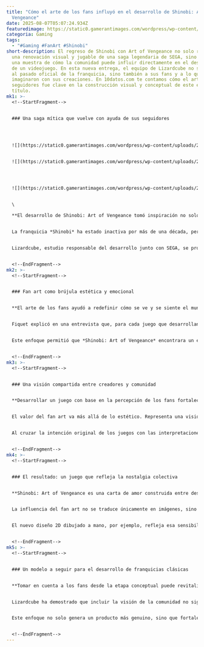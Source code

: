 ```yaml
---
title: "Cómo el arte de los fans influyó en el desarrollo de Shinobi: Art of
  Vengeance"
date: 2025-08-07T05:07:24.934Z
featuredimage: https://static0.gamerantimages.com/wordpress/wp-content/uploads/2025/08/shinobi-art-of-vengeance-game-rant-advance-fan-art-role-development-feature-2.jpg?q=49&fit=crop&w=1100&h=618&dpr=2
categoria: Gaming
tags:
  - "#Gaming #FanArt #Shinobi"
short-description: El regreso de Shinobi con Art of Vengeance no solo representa
  una renovación visual y jugable de una saga legendaria de SEGA, sino también
  una muestra de cómo la comunidad puede influir directamente en el desarrollo
  de un videojuego. En esta nueva entrega, el equipo de Lizardcube no solo miró
  al pasado oficial de la franquicia, sino también a sus fans y a lo que ellos
  imaginaron con sus creaciones. En 10datos.com te contamos cómo el arte de los
  seguidores fue clave en la construcción visual y conceptual de este esperado
  título.
mk1: >-
  <!--StartFragment-->


  ### Una saga mítica que vuelve con ayuda de sus seguidores




  ![](https://static0.gamerantimages.com/wordpress/wp-content/uploads/2025/07/shinobi-art-of-vengeance-game-rant-characters-joe.jpg?q=49&fit=crop&w=750&h=422&dpr=2)


  ![](https://static0.gamerantimages.com/wordpress/wp-content/uploads/2025/07/shinobi-art-of-vengeance-game-rant-characters-lord-ruse.jpg?q=49&fit=crop&w=750&h=422&dpr=2)




  ![](https://static0.gamerantimages.com/wordpress/wp-content/uploads/2025/07/shinobi-art-of-vengeance-game-rant-characters-naoko.jpg?q=49&fit=crop&w=750&h=422&dpr=2)


  \

  **El desarrollo de Shinobi: Art of Vengeance tomó inspiración no solo de sus juegos anteriores, sino también del arte hecho por sus fans**


  La franquicia *Shinobi* ha estado inactiva por más de una década, pero su legado ha seguido vivo en la memoria colectiva de los jugadores. Esta conexión emocional y visual no solo se ha mantenido a través de los juegos, sino también mediante el arte que los fans han creado durante años.


  Lizardcube, estudio responsable del desarrollo junto con SEGA, se propuso recuperar esa energía original, pero con un giro. Según su CEO y director creativo Ben Fiquet, el equipo fue más allá del material oficial e incluyó obras de fanáticos como parte de su proceso creativo. Este tipo de enfoque, poco común en la industria, muestra un respeto notable por la comunidad y lo que representa el universo *Shinobi* para los jugadores.


  <!--EndFragment-->
mk2: >-
  <!--StartFragment-->


  ### Fan art como brújula estética y emocional


  **El arte de los fans ayudó a redefinir cómo se ve y se siente el mundo de Shinobi hoy**


  Fiquet explicó en una entrevista que, para cada juego que desarrollan, no solo investigan el material de origen, como arte conceptual, entrevistas y análisis de diseño, sino que también se adentran en las obras creadas por los fans. El fan art no solo demuestra cariño por una franquicia, sino que también revela lo que más impactó a los jugadores: escenarios, estilos, personajes o sensaciones que tal vez los desarrolladores originales no imaginaron.


  Este enfoque permitió que *Shinobi: Art of Vengeance* encontrara un equilibrio perfecto entre fidelidad y renovación. El arte hecho por los fans sirvió como una guía indirecta de qué elementos conservar, qué reinterpretar y cómo darle una personalidad visual única, pero aún así familiar.


  <!--EndFragment-->
mk3: >-
  <!--StartFragment-->


  ### Una visión compartida entre creadores y comunidad


  **Desarrollar un juego con base en la percepción de los fans fortalece la conexión emocional del producto final**


  El valor del fan art va más allá de lo estético. Representa una visión emocional profunda de lo que significa *Shinobi* para sus seguidores. Lizardcube reconoció que, al observar estas creaciones, pudieron detectar qué aspectos habían calado más en la comunidad: el estilo clásico de los ninjas, la iconografía oriental, el dinamismo del combate y la sensación de soledad heroica.


  Al cruzar la intención original de los juegos con las interpretaciones de los fans, el equipo de desarrollo identificó los puntos en común que eran cruciales mantener. Al mismo tiempo, descubrieron áreas emergentes, conceptos que quizás los juegos anteriores no exploraron del todo, pero que los fans sí imaginaron. Ese tipo de hallazgos ayudó a ampliar el enfoque del nuevo juego sin traicionar su esencia.


  <!--EndFragment-->
mk4: >-
  <!--StartFragment-->


  ### El resultado: un juego que refleja la nostalgia colectiva


  **Shinobi: Art of Vengeance es una carta de amor construida entre desarrolladores y jugadores**


  La influencia del fan art no se traduce únicamente en imágenes, sino también en atmósferas, ideas y emociones. El resultado es un juego que no solo honra a sus antecesores, sino que también se siente como una evolución natural, guiada por el imaginario colectivo de la comunidad.


  El nuevo diseño 2D dibujado a mano, por ejemplo, refleja esa sensibilidad artística moderna que se ha vuelto popular en las reinterpretaciones hechas por fans. A través de esta estética, *Art of Vengeance* logra parecer un homenaje animado al legado de la saga, y no solo una secuela más.


  <!--EndFragment-->
mk5: >-
  <!--StartFragment-->


  ### Un modelo a seguir para el desarrollo de franquicias clásicas


  **Tomar en cuenta a los fans desde la etapa conceptual puede revitalizar sagas dormidas con gran éxito**


  Lizardcube ha demostrado que incluir la visión de la comunidad no significa ceder el control creativo, sino enriquecerlo. *Shinobi: Art of Vengeance* es prueba de que se puede construir algo nuevo y fresco a partir de una base sólida que combina lo oficial con lo que los fans han aportado espontáneamente a lo largo de los años.


  Este enfoque no solo genera un producto más genuino, sino que fortalece la fidelidad de los jugadores y eleva la calidad del juego. En una industria donde muchas veces se ignora a las comunidades hasta que el producto está en el mercado, este modelo colaborativo marca una diferencia.


  <!--EndFragment-->
---
```

